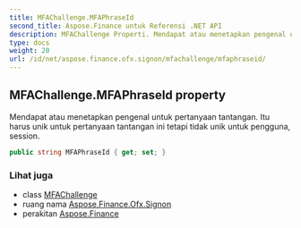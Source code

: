 ```yaml
---
title: MFAChallenge.MFAPhraseId
second_title: Aspose.Finance untuk Referensi .NET API
description: MFAChallenge Properti. Mendapat atau menetapkan pengenal untuk pertanyaan tantangan. Itu harus unik untuk pertanyaan tantangan ini tetapi tidak unik untuk pengguna session.
type: docs
weight: 20
url: /id/net/aspose.finance.ofx.signon/mfachallenge/mfaphraseid/
---
```

## MFAChallenge.MFAPhraseId property

Mendapat atau menetapkan pengenal untuk pertanyaan tantangan. Itu harus unik untuk pertanyaan tantangan ini tetapi tidak unik untuk pengguna, session.

```csharp
public string MFAPhraseId { get; set; }
```

### Lihat juga

* class [MFAChallenge](../)
* ruang nama [Aspose.Finance.Ofx.Signon](../../mfachallenge/)
* perakitan [Aspose.Finance](../../../)



